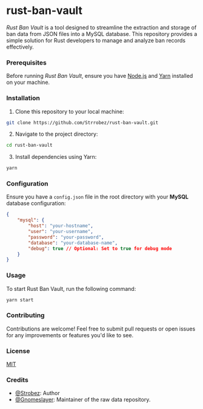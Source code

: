 # rust-ban-vault

_Rust Ban Vault_ is a tool designed to streamline the extraction and storage of ban data from JSON files into a MySQL database. This repository provides a simple solution for Rust developers to manage and analyze ban records effectively.

### Prerequisites

Before running _Rust Ban Vault_, ensure you have [Node.js](https://nodejs.org/) and [Yarn](https://yarnpkg.com/) installed on your machine.

### Installation

1. Clone this repository to your local machine:

```bash
git clone https://github.com/Strrobez/rust-ban-vault.git
```

2. Navigate to the project directory:

```bash
cd rust-ban-vault
```

3. Install dependencies using Yarn:

```bash
yarn
```

### Configuration

Ensure you have a `config.json` file in the root directory with your **MySQL** database configuration:

```json
{
    "mysql": {
        "host": "your-hostname",
        "user": "your-username",
        "password": "your-password",
        "database": "your-database-name",
        "debug": true // Optional: Set to true for debug mode
    }
}
```

### Usage

To start Rust Ban Vault, run the following command:

```bash
yarn start
```

### Contributing

Contributions are welcome! Feel free to submit pull requests or open issues for any improvements or features you'd like to see.

### License

[MIT](https://choosealicense.com/licenses/mit/)

### Credits

-   [@Strobez](https://github.com/strrobez): Author
-   [@Gnomeslayer](https://github.com/gnomeslayer): Maintainer of the raw data repository.
